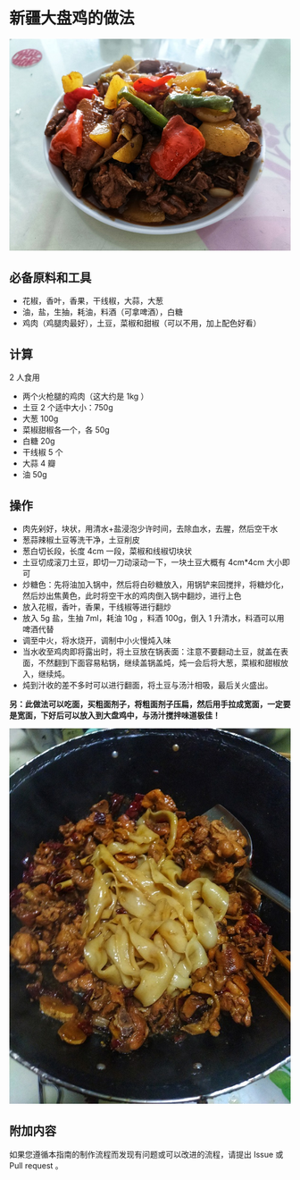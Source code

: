 # 新疆大盘鸡的做法

![大盘鸡](./大盘鸡.jpeg)

## 必备原料和工具

- 花椒，香叶，香果，干线椒，大蒜，大葱
- 油，盐，生抽，耗油，料酒（可拿啤酒），白糖
- 鸡肉（鸡腿肉最好），土豆，菜椒和甜椒（可以不用，加上配色好看）

## 计算

2 人食用

- 两个火枪腿的鸡肉（这大约是 1kg ）
- 土豆 2 个适中大小：750g
- 大葱 100g
- 菜椒甜椒各一个，各 50g
- 白糖 20g
- 干线椒 5 个
- 大蒜 4 瓣
- 油 50g

## 操作

- 肉先剁好，块状，用清水+盐浸泡少许时间，去除血水，去腥，然后空干水
- 葱蒜辣椒土豆等洗干净，土豆削皮
- 葱白切长段，长度 4cm 一段，菜椒和线椒切块状
- 土豆切成滚刀土豆，即切一刀动滚动一下，一块土豆大概有 4cm*4cm 大小即可
- 炒糖色：先将油加入锅中，然后将白砂糖放入，用锅铲来回搅拌，将糖炒化，然后炒出焦黄色，此时将空干水的鸡肉倒入锅中翻炒，进行上色
- 放入花椒，香叶，香果，干线椒等进行翻炒
- 放入 5g 盐，生抽 7ml，耗油 10g ，料酒 100g，倒入 1 升清水，料酒可以用啤酒代替
- 调至中火，将水烧开，调制中小火慢炖入味
- 当水收至鸡肉即将露出时，将土豆放在锅表面：注意不要翻动土豆，就盖在表面，不然翻到下面容易粘锅，继续盖锅盖炖，炖一会后将大葱，菜椒和甜椒放入，继续炖。
- 炖到汁收的差不多时可以进行翻面，将土豆与汤汁相吸，最后关火盛出。

**另：此做法可以吃面，买粗面剂子，将粗面剂子压扁，然后用手拉成宽面，一定要是宽面，下好后可以放入到大盘鸡中，与汤汁搅拌味道极佳！**

![大盘鸡皮带面](./大盘鸡皮带面.jpeg)

## 附加内容

如果您遵循本指南的制作流程而发现有问题或可以改进的流程，请提出 Issue 或 Pull request 。